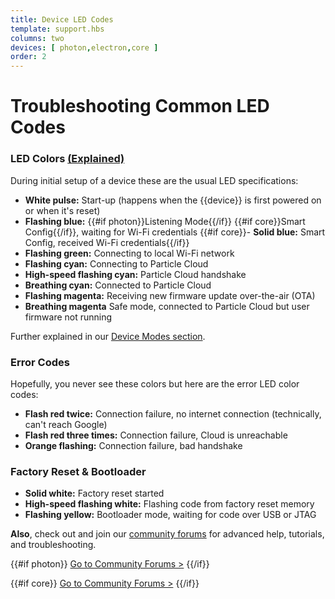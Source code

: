 ```yaml
---
title: Device LED Codes
template: support.hbs
columns: two
devices: [ photon,electron,core ]
order: 2
---
```


Troubleshooting Common LED Codes
===

### LED Colors [(Explained)](/guide/getting-started/modes)

During initial setup of a device these are the usual LED specifications:

- **White pulse:** Start-up (happens when the {{device}} is first powered on or when it's reset)
- **Flashing blue:** {{#if photon}}Listening Mode{{/if}} {{#if core}}Smart Config{{/if}}, waiting for Wi-Fi credentials
{{#if core}}- **Solid blue:** Smart Config, received Wi-Fi credentials{{/if}}
- **Flashing green:** Connecting to local Wi-Fi network
- **Flashing cyan:** Connecting to Particle Cloud
- **High-speed flashing cyan:** Particle Cloud handshake
- **Breathing cyan:** Connected to Particle Cloud
- **Flashing magenta:** Receiving new firmware update over-the-air (OTA)
- **Breathing magenta** Safe mode, connected to Particle Cloud but user firmware not running

Further explained in our [Device Modes section](../../../../guide/getting-started/modes).

### Error Codes

Hopefully, you never see these colors but here are the error LED color codes:

- **Flash red twice:** Connection failure, no internet connection (technically, can't reach Google)
- **Flash red three times:** Connection failure, Cloud is unreachable
- **Orange flashing:** Connection failure, bad handshake


### Factory Reset & Bootloader

- **Solid white:** Factory reset started
- **High-speed flashing white:** Flashing code from factory reset memory
- **Flashing yellow:** Bootloader mode, waiting for code over USB or JTAG

**Also**, check out and join our [community forums](http://community.particle.io/) for advanced help, tutorials, and troubleshooting.

{{#if photon}}
[Go to Community Forums >](http://community.particle.io/c/troubleshooting)
{{/if}}

{{#if core}}
[Go to Community Forums >](http://community.particle.io/c/troubleshooting)
{{/if}}






